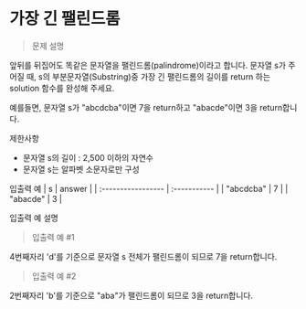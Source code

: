 # 가장 긴 팰린드롬

>문제 설명<br>

앞뒤를 뒤집어도 똑같은 문자열을 팰린드롬(palindrome)이라고 합니다.
문자열 s가 주어질 때, s의 부분문자열(Substring)중 가장 긴 팰린드롬의 길이를 return 하는 solution 함수를 완성해 주세요.


예를들면, 문자열 s가 "abcdcba"이면 7을 return하고 "abacde"이면 3을 return합니다.


제한사항
- 문자열 s의 길이 : 2,500 이하의 자연수
- 문자열 s는 알파벳 소문자로만 구성


입출력 예
| s | answer | 
| :----------------- | :----------- | 
| "abcdcba"	| 7 | 
| "abacde"	| 3 | 

입출력 예 설명
>입출력 예 #1

4번째자리 'd'를 기준으로 문자열 s 전체가 팰린드롬이 되므로 7을 return합니다.

>입출력 예 #2

2번째자리 'b'를 기준으로 "aba"가 팰린드롬이 되므로 3을 return합니다.